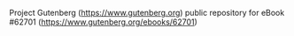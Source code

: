 Project Gutenberg (https://www.gutenberg.org) public repository for eBook #62701 (https://www.gutenberg.org/ebooks/62701)
